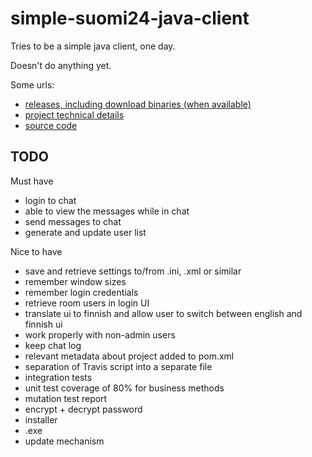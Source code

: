 simple-suomi24-java-client
==========================

Tries to be a simple java client, one day.

Doesn't do anything yet.

Some urls:

 - [releases, including download binaries (when available)](https://github.com/eis/simple-suomi24-java-client/releases)
 - [project technical details](http://eis.github.io/simple-suomi24-java-client)
 - [source code](https://github.com/eis/simple-suomi24-java-client)

TODO
----

Must have

 - login to chat
 - able to view the messages while in chat
 - send messages to chat
 - generate and update user list

Nice to have

 - save and retrieve settings to/from .ini, .xml or similar
 - remember window sizes
 - remember login credentials
 - retrieve room users in login UI
 - translate ui to finnish and allow user to switch between english and finnish ui
 - work properly with non-admin users
 - keep chat log
 - relevant metadata about project added to pom.xml
 - separation of Travis script into a separate file
 - integration tests
 - unit test coverage of 80% for business methods
 - mutation test report
 - encrypt + decrypt password
 - installer
 - .exe
 - update mechanism
